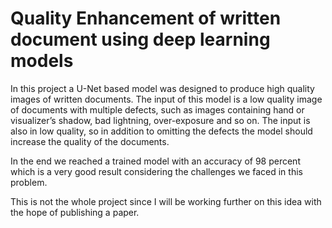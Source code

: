 # Quality Enhancement of written document using deep learning models
In this project a U-Net based model was designed to produce high quality images of written documents. The input of this model is a low quality image of documents with multiple defects, such as images containing hand or visualizer’s shadow, bad lightning, over-exposure and so on. The input is also in low quality, so in addition to omitting the defects the model should increase the quality of the documents.

In the end we reached a trained model with an accuracy of 98 percent which is a very good result considering the challenges we faced in this problem.

This is not the whole project since I will be working further on this idea with the hope of publishing a paper.
